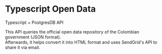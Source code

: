 # Typescript Open Data
Typescript + PostgresDB API
<br>

This API queries the official open data repository of the Colombian government (JSON format).
<br>
Afterwards, it helps convert it into HTML format and uses SendGrid's API to share it via email.
